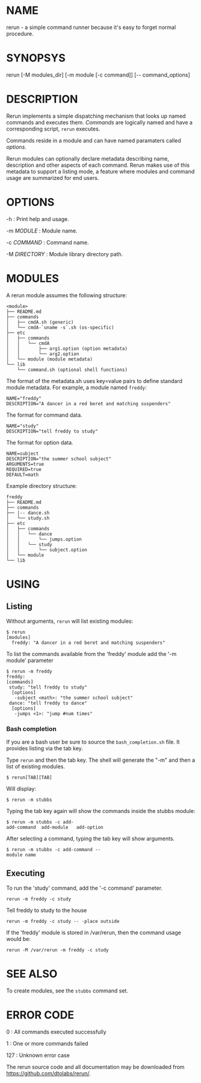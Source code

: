 # NAME

rerun - a simple command runner because it's easy to forget normal procedure.

# SYNOPSYS

rerun [-M modules_dir] [-m module [-c command]] [-- command_options]

# DESCRIPTION

Rerun implements a simple dispatching mechanism that looks up named
commands and executes them. *Commands* are logically named and
have a corresponding script, `rerun` executes.

Commands reside in a module and can have named paramaters called *options*.

Rerun modules can optionally declare metadata describing name, description
and other aspects of each command. Rerun makes use of this metadata
to support a listing mode, a feature where modules and command usage
are summarized for end users.

# OPTIONS

-h
: Print help and usage.

-m *MODULE*
: Module name.

-c *COMMAND*
: Command name.

-M *DIRECTORY*
: Module library directory path.

# MODULES

A rerun module assumes the following structure:

    <module>
    ├── README.md
    ├── commands
    │   ├── cmdA.sh (generic)
    │   └── cmdA-`uname -s`.sh (os-specific)
    ├── etc
    │   ├── commands
    │   │   └── cmdA
    │   │       ├── arg1.option (option metadata)
    │   │       └── arg2.option
    │   └── module (module metadata)
    └── lib
        └── command.sh (optional shell functions)

The format of the metadata.sh uses key=value pairs to define standard
module metadata. For example, a module named `freddy`:

    NAME="freddy"
    DESCRIPTION="A dancer in a red beret and matching suspenders"

The format for command data.

    NAME="study"
    DESCRIPTION="tell freddy to study"
    
The format for option data.

    NAME=subject
    DESCRIPTION="the summer school subject"
    ARGUMENTS=true
    REQUIRED=true
    DEFAULT=math

Example directory structure:

    freddy
    ├── README.md
    ├── commands
    ├── |-- dance.sh
    │   └── study.sh
    ├── etc
    │   ├── commands
    │   │   └── dance
    │   │       └── jumps.option    
    │   │   └── study
    │   │       └── subject.option
    │   └── module 
    └── lib

# USING

## Listing

Without arguments, `rerun` will list existing modules:

    $ rerun
    [modules]
      freddy: "A dancer in a red beret and matching suspenders"

To list the commands available from the 'freddy' module add the '-m module' parameter

    $ rerun -m freddy
    freddy:
    [commands]
     study: "tell freddy to study"
      [options]
       -subject <math>: "the summer school subject"
     dance: "tell freddy to dance"
      [options]
       -jumps <1>: "jump #num times"

### Bash completion

If you are a bash user be sure to source the `bash_completion.sh` file. 
It provides listing via the tab key.

Type `rerun` and then the tab key. The shell will generate
the "-m" and then a list of existing modules.

    $ rerun[TAB][TAB]

Will display:

    $ rerun -m stubbs

Typing the tab key again will show the commands inside the stubbs module:

    $ rerun -m stubbs -c add-
    add-command  add-module   add-option     

After selecting a command, typing the tab key will show arguments.

    $ rerun -m stubbs -c add-command --
    module name
    
## Executing

To run the 'study' command, add the '-c command' parameter.

    rerun -m freddy -c study
    
Tell freddy to study to the house

    rerun -m freddy -c study -- -place outside    

If the 'freddy' module is stored in /var/rerun, then the command usage
would be:

    rerun -M /var/rerun -m freddy -c study

# SEE ALSO

To create modules, see the `stubbs` command set.

# ERROR CODE

0
: All commands executed successfully

1
: One or more commands failed

127
: Unknown error case

The rerun source code and all documentation may be downloaded from
<https://github.com/dtolabs/rerun/>.
